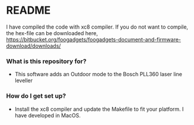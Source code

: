 # README #

I have compiled the code with xc8 compiler.
If you do not want to compile, the hex-file can be downloaded here,
https://bitbucket.org/foogadgets/foogadgets-document-and-firmware-download/downloads/

### What is this repository for? ###

* This software adds an Outdoor mode to the Bosch PLL360 laser line leveller

### How do I get set up? ###

* Install the xc8 compiler and update the Makefile to fit your platform.
I have developed in MacOS.
